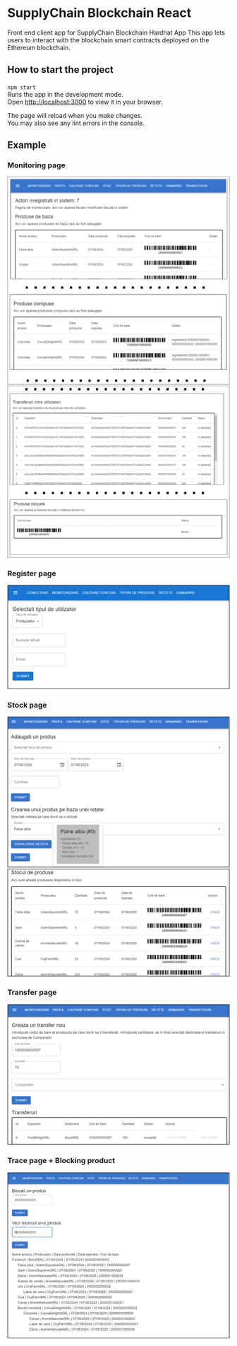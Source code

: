 # SupplyChain Blockchain React

Front end client app for SupplyChain Blockchain Hardhat App
This app lets users to interact with the blockchain smart contracts deployed on the Ethereum blockchain.

## How to start the project

`npm start`  
Runs the app in the development mode.\
Open [http://localhost:3000](http://localhost:3000) to view it in your browser.

The page will reload when you make changes.\
You may also see any lint errors in the console.

## Example

### Monitoring page

![Monitoring page](/images/monitoring.png)
![Monitoring page](/images/monitoring2.png)

### Register page

![Register user](/images/login.png)

### Stock page

![Stock page](/images/stock.png)
![Stock page](/images/stock2.png)

### Transfer page

![Transfer page](/images/transfer.png)

### Trace page + Blocking product

![Trace page](/images/trace.png)
